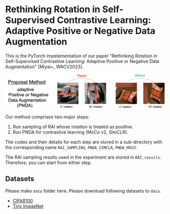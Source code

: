# Rethinking Rotation in Self-Supervised Contrastive Learning: Adaptive Positive or Negative Data Augmentation


This is the PyTorch impelementation of our paper "Rethinking Rotation in Self-Supervised Contrastive Learning: Adaptive Positive or Negative Data Augmentation" [Miyai+, WACV2023].

<p align="center">
    <img src=figure/overview_pnda.png width="900"> 
</p>

Our method comprises two major steps:

1. Run sampling of RAI whose rotation is treated as positive.
2. Run PNDA for contrastive learning (MoCo v2, SimCLR).

The codes and their details for each step are stored in a sub-directory with the corresponding name `RAI_SAMPLING`, `PNDA_SIMCLR`, `PNDA_MOCO`.

The RAI sampling results used in the experiment are stored in `RAI_results`.
Therefore, you can start from either step.

## Datasets 
Please make `data` folder here. 
Please download following datasets to `data`.
* [CIFAR100](https://drive.google.com/file/d/1FRi1K1ZQ-OCgIhMROwjYAt_m_K44Q9ea/view?usp=sharing)
* [Tiny ImageNet](https://drive.google.com/file/d/1b846FVuOPpZbOnKaiFd2OL4MZntbiiPr/view?usp=sharing)